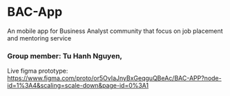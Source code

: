 # BAC-App
An mobile app for Business Analyst community that focus on job placement and mentoring service

### Group member: Tu Hanh Nguyen,

Live figma prototype: https://www.figma.com/proto/or5OvIaJnyBxGeqguQBeAc/BAC-APP?node-id=1%3A4&scaling=scale-down&page-id=0%3A1


